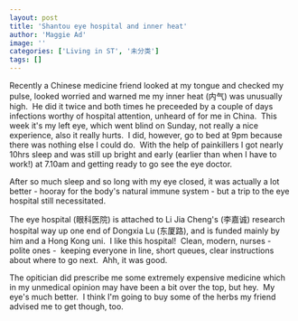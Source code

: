 ```yaml
---
layout: post
title: 'Shantou eye hospital and inner heat'
author: 'Maggie Ad'
image: ''
categories: ['Living in ST', '未分类']
tags: []
---
```


Recently a Chinese medicine friend looked at my tongue and checked my pulse, looked worried and warned me my inner heat (内气) was unusually high.  He did it twice and both times he preceeded by a couple of days infections worthy of hospital attention, unheard of for me in China.  This week it's my left eye, which went blind on Sunday, not really a nice experience, also it really hurts.  I did, however, go to bed at 9pm because there was nothing else I could do.  With the help of painkillers I got nearly 10hrs sleep and was still up bright and early (earlier than when I have to work!) at 7.10am and getting ready to go see the eye doctor.

After so much sleep and so long with my eye closed, it was actually a lot better - hooray for the body's natural immune system - but a trip to the eye hospital still necessitated.

The eye hospital (眼科医院) is attached to Li Jia Cheng's (李嘉诚) research hospital way up one end of Dongxia Lu (东厦路), and is funded mainly by him and a Hong Kong uni.  I like this hospital!  Clean, modern, nurses - polite ones -  keeping everyone in line, short queues, clear instructions about where to go next.  Ahh, it was good.

The opitician did prescribe me some extremely expensive medicine which in my unmedical opinion may have been a bit over the top, but hey.  My eye's much better.  I think I'm going to buy some of the herbs my friend advised me to get though, too.